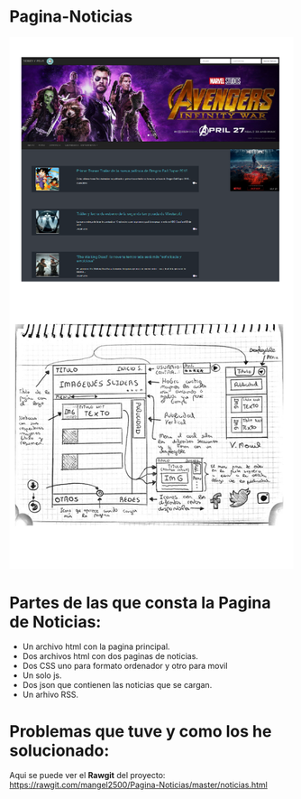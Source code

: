 # Pagina-Noticias

![](https://github.com/mangel2500/Pagina-Noticias/blob/master/final.png)

# **Partes de las que consta la Pagina de Noticias**:

  - Un archivo html con la pagina principal.
  - Dos archivos html con dos paginas de noticias.
  - Dos CSS uno para formato ordenador y otro para movil
  - Un solo js.
  - Dos json que contienen las noticias que se cargan.
  - Un arhivo RSS.


# **Problemas que tuve y como los he solucionado**:


Aqui se puede ver el **Rawgit** del proyecto: https://rawgit.com/mangel2500/Pagina-Noticias/master/noticias.html
